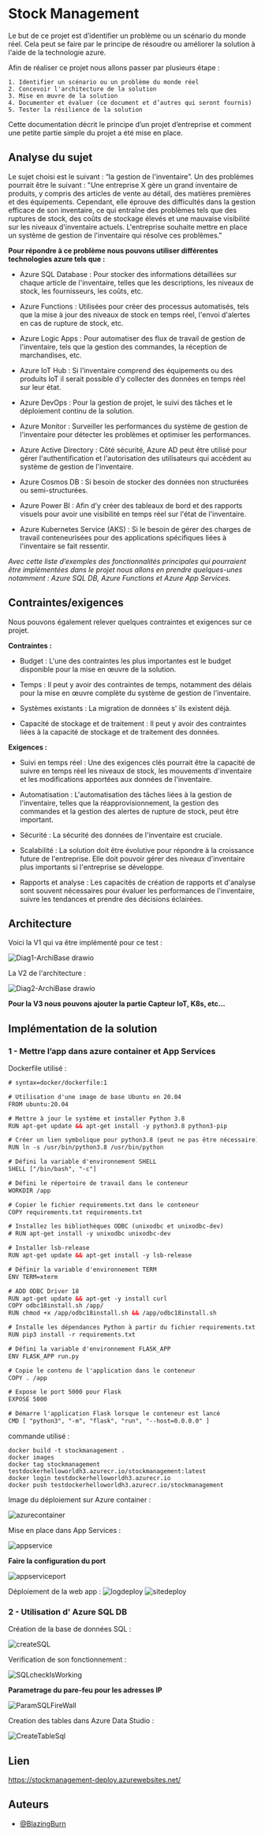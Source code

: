 
# Stock Management

Le but de ce projet est d’identifier un problème ou un scénario du monde réel. Cela peut se faire par le principe de résoudre ou améliorer la solution à l'aide de la technologie azure.

Afin de réaliser ce projet nous allons passer par plusieurs étape :

    1. Identifier un scénario ou un problème du monde réel
    2. Concevoir l'architecture de la solution 
    3. Mise en œuvre de la solution
    4. Documenter et évaluer (ce document et d’autres qui seront fournis)
    5. Tester la résilience de la solution

Cette documentation décrit le principe d’un projet d’entreprise et comment une petite partie simple du projet a été mise en place.


## Analyse du sujet

Le sujet choisi est le suivant : “la gestion de l'inventaire”. Un des problèmes pourrait être le suivant : "Une entreprise X gère un grand inventaire de produits, y compris des articles de vente au détail, des matières premières et des équipements. Cependant, elle éprouve des difficultés dans la gestion efficace de son inventaire, ce qui entraîne des problèmes tels que des ruptures de stock, des coûts de stockage élevés et une mauvaise visibilité sur les niveaux d'inventaire actuels. L'entreprise souhaite mettre en place un système de gestion de l'inventaire qui résolve ces problèmes."


**Pour répondre à ce problème nous pouvons utiliser différentes technologies azure tels que :**

- Azure SQL Database : Pour stocker des informations détaillées sur chaque article de l'inventaire, telles que les descriptions, les niveaux de stock, les fournisseurs, les coûts, etc.

- Azure Functions : Utilisées pour créer des processus automatisés, tels que la mise à jour des niveaux de stock en temps réel, l'envoi d'alertes en cas de rupture de stock, etc.

- Azure Logic Apps :  Pour automatiser des flux de travail de gestion de l'inventaire, tels que la gestion des commandes, la réception de marchandises, etc.

- Azure IoT Hub : Si l’inventaire comprend des équipements ou des produits IoT il serait possible d’y collecter des données en temps réel sur leur état.

- Azure DevOps : Pour la gestion de projet, le suivi des tâches et le déploiement continu de la solution.

- Azure Monitor : Surveiller les performances du système de gestion de l'inventaire pour détecter les problèmes et optimiser les performances.

- Azure Active Directory : Côté sécurité, Azure AD peut être utilisé pour gérer l'authentification et l'autorisation des utilisateurs qui accèdent au système de gestion de l'inventaire.

- Azure Cosmos DB : Si besoin de stocker des données non structurées ou semi-structurées.

- Azure Power BI : Afin d’y créer des tableaux de bord et des rapports visuels pour avoir une visibilité en temps réel sur l'état de l'inventaire.

- Azure Kubernetes Service (AKS) : Si le besoin de gérer des charges de travail conteneurisées pour des applications spécifiques liées à l'inventaire se fait ressentir.


*Avec cette liste d’exemples des fonctionnalités principales qui pourraient être implémentées dans le projet nous allons en prendre quelques-unes notamment : Azure SQL DB, Azure Functions et Azure App Services.*

## Contraintes/exigences

Nous pouvons également relever quelques contraintes et exigences sur ce projet.

**Contraintes :**

- Budget : L'une des contraintes les plus importantes est le budget disponible pour la mise en œuvre de la solution.

- Temps : Il peut y avoir des contraintes de temps, notamment des délais pour la mise en œuvre complète du système de gestion de l'inventaire.

- Systèmes existants : La migration de données s' ils existent déjà.

- Capacité de stockage et de traitement : Il peut y avoir des contraintes liées à la capacité de stockage et de traitement des données.

**Exigences :**

- Suivi en temps réel : Une des exigences clés pourrait être la capacité de suivre en temps réel les niveaux de stock, les mouvements d'inventaire et les modifications apportées aux données de l'inventaire.

- Automatisation : L'automatisation des tâches liées à la gestion de l'inventaire, telles que la réapprovisionnement, la gestion des commandes et la gestion des alertes de rupture de stock, peut être important.

- Sécurité : La sécurité des données de l'inventaire est cruciale.

- Scalabilité : La solution doit être évolutive pour répondre à la croissance future de l'entreprise. Elle doit pouvoir gérer des niveaux d'inventaire plus importants si l'entreprise se développe.

- Rapports et analyse : Les capacités de création de rapports et d'analyse sont souvent nécessaires pour évaluer les performances de l'inventaire, suivre les tendances et prendre des décisions éclairées.

## Architecture

Voici la V1 qui va être implémenté pour ce test :

![Diag1-ArchiBase drawio](https://github.com/BlazingBurn/Azure_design_implement_stockManagement/assets/49305403/2b0d65f2-2d7a-4b62-9600-a8499e548c97)

La V2 de l'architecture :

![Diag2-ArchiBase drawio](https://github.com/BlazingBurn/Azure_design_implement_stockManagement/assets/49305403/2a9dfac9-178c-4a00-81b7-5b0693ce83ef)

**Pour la V3 nous pouvons ajouter la partie Capteur IoT, K8s, etc…**

## Implémentation de la solution

### 1 - Mettre l’app dans azure container et App Services

Dockerfile utilisé :

```html
# syntax=docker/dockerfile:1

# Utilisation d'une image de base Ubuntu en 20.04
FROM ubuntu:20.04

# Mettre à jour le système et installer Python 3.8
RUN apt-get update && apt-get install -y python3.8 python3-pip

# Créer un lien symbolique pour python3.8 (peut ne pas être nécessaire)
RUN ln -s /usr/bin/python3.8 /usr/bin/python

# Défini la variable d'environnement SHELL
SHELL ["/bin/bash", "-c"]

# Défini le répertoire de travail dans le conteneur
WORKDIR /app

# Copier le fichier requirements.txt dans le conteneur
COPY requirements.txt requirements.txt

# Installez les bibliothèques ODBC (unixodbc et unixodbc-dev)
# RUN apt-get install -y unixodbc unixodbc-dev

# Installer lsb-release
RUN apt-get update && apt-get install -y lsb-release

# Définir la variable d'environnement TERM
ENV TERM=xterm

# ADD ODBC Driver 18
RUN apt-get update && apt-get -y install curl
COPY odbc18install.sh /app/
RUN chmod +x /app/odbc18install.sh && /app/odbc18install.sh

# Installe les dépendances Python à partir du fichier requirements.txt
RUN pip3 install -r requirements.txt

# Défini la variable d'environnement FLASK_APP
ENV FLASK_APP run.py

# Copie le contenu de l'application dans le conteneur
COPY . /app

# Expose le port 5000 pour Flask
EXPOSE 5000

# Démarre l'application Flask lorsque le conteneur est lancé
CMD [ "python3", "-m", "flask", "run", "--host=0.0.0.0" ]
```

commande utilisé :

    docker build -t stockmanagement .
    docker images
    docker tag stockmanagement testdockerhelloworldh3.azurecr.io/stockmanagement:latest
    docker login testdockerhelloworldh3.azurecr.io
    docker push testdockerhelloworldh3.azurecr.io/stockmanagement


Image du déploiement sur Azure container :

![azurecontainer](https://github.com/BlazingBurn/Azure_design_implement_stockManagement/assets/49305403/50f525da-c7f5-4d98-b0cf-24c40d52f0ec)

Mise en place dans App Services :

![appservice](https://github.com/BlazingBurn/Azure_design_implement_stockManagement/assets/49305403/261b4043-48f8-479a-9946-3a411c33a401)

**Faire la configuration du port**

![appserviceport](https://github.com/BlazingBurn/Azure_design_implement_stockManagement/assets/49305403/f2725bb0-c8c1-4efd-a3f7-b7040898f16c)

Déploiement de la web app :
![logdeploy](https://github.com/BlazingBurn/Azure_design_implement_stockManagement/assets/49305403/a4f242ff-21c8-48c3-8017-43c8e83a6142)
![sitedeploy](https://github.com/BlazingBurn/Azure_design_implement_stockManagement/assets/49305403/76acb657-21a2-412b-bca0-8aa6581e5a60)

### 2 - Utilisation d' Azure SQL DB

Création de la base de données SQL :

![createSQL](https://github.com/BlazingBurn/Azure_design_implement_stockManagement/assets/49305403/827c35dd-2442-45ab-bce1-6850583aeb0b)

Verification de son fonctionnement :

![SQLcheckIsWorking](https://github.com/BlazingBurn/Azure_design_implement_stockManagement/assets/49305403/02390a0f-20b8-4358-9186-f85e87c0ec8b)

**Parametrage du pare-feu pour les adresses IP**

![ParamSQLFireWall](https://github.com/BlazingBurn/Azure_design_implement_stockManagement/assets/49305403/c55c8b0c-f955-49f1-9265-a0c8c1217cbf)

Creation des tables dans Azure Data Studio :

![CreateTableSql](https://github.com/BlazingBurn/Azure_design_implement_stockManagement/assets/49305403/f875f090-eb3e-4546-b6ba-9b42c5da3a38)

## Lien

https://stockmanagement-deploy.azurewebsites.net/

## Auteurs

- [@BlazingBurn](https://www.github.com/BlazingBurn)

